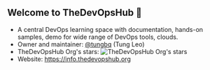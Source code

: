 ## Welcome to TheDevOpsHub 👋
- A central DevOps learning space with documentation, hands-on samples, demo for wide range of DevOps tools, clouds.
- Owner and maintainer: [@tungbq](https://github.com/tungbq) (Tung Leo)
- TheDevOpsHub Org's stars: ![TheDevOpsHub Org's stars](https://img.shields.io/github/stars/TheDevOpsHub)
- Website: https://info.thedevopshub.org
